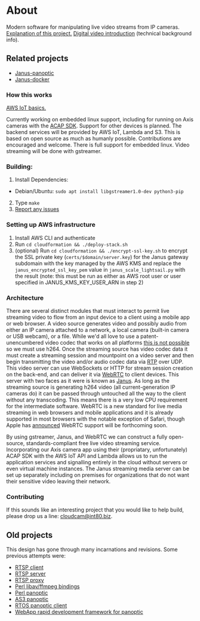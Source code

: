 # About
Modern software for manipulating live video streams from IP cameras.
[Explanation of this project.](http://spiegelmock.com/2016/03/27/diving-into-iot-development-using-aws/)
[Digital video introduction](https://github.com/leandromoreira/digital_video_introduction) (technical background info).

## Related projects
* [Janus-panoptic](https://github.com/revmischa/janus-panoptic)
* [Janus-docker](https://github.com/revmischa/docker-janus)

### How this works
[AWS IoT basics.](http://spiegelmock.com/2016/03/27/developing-a-cloud-based-iot-service/)

Currently working on embedded linux support, including for running on Axis cameras with the [ACAP SDK](http://www.axis.com/us/en/support/developer-support/axis-camera-application-platform). Support for other devices is planned.
The backend services will be provided by AWS IoT, Lambda and S3.
This is based on open source as much as humanly possible. Contributions are encouraged and welcome.
There is full support for embedded linux. Video streaming will be done with gstreamer.

### Building:
1. Install Dependencies:
  * Debian/Ubuntu: `sudo apt install libgstreamer1.0-dev python3-pip`
2. Type `make`
3. [Report any issues](https://github.com/revmischa/cloudcam/issues/new)

### Setting up AWS infrastructure
1. Install AWS CLI and authenticate
2. Run `cd cloudformation && ./deploy-stack.sh`
3. (optional) Run `cd cloudformation && ./encrypt-ssl-key.sh` to encrypt the SSL private key (`certs/$domain/server.key`) for the Janus gateway subdomain with the key managed by the AWS KMS and replace the `janus_encrypted_ssl_key_pem` value in `janus_scale_lightsail.py` with the result (note: this must be run as either as AWS root user or user specified in JANUS_KMS_KEY_USER_ARN in step 2)


### Architecture
There are several distinct modules that must interact to permit live streaming video to flow from an input device to a client using a mobile app or web browser.
A video source generates video and possibly audio from either an IP camera attached to a network, a local camera (built-in camera or USB webcam), or a file. While we'd all love to use a patent-unencumbered video codec that works on all platforms [this is not possible](https://spiegelmock.com/2015/07/24/flash/) so we must use h264.
Once the streaming source has video codec data it must create a streaming session and mountpoint on a video server and then begin transmitting the video and/or audio codec data via [RTP](https://en.wikipedia.org/wiki/Real-time_Transport_Protocol) over UDP. This video server can use WebSockets or HTTP for stream session creation on the back-end, and can deliver it via [WebRTC](https://webrtc.org/) to client devices. This server with two faces as it were is known as [Janus](https://janus.conf.meetecho.com/).
As long as the streaming source is generating h264 video (all current-generation IP cameras do) it can be passed through untouched all the way to the client without any transcoding. This means there is a very low CPU requirement for the intermediate software. WebRTC is a new standard for live media streaming in web browsers and mobile applications and it is already supported in most browsers with the notable exception of Safari, though Apple has [announced](http://www.nojitter.com/post/240171589/apple-jumps-on-the-webrtc-bandwagon) WebRTC support will be forthcoming soon.

By using gstreamer, Janus, and WebRTC we can construct a fully open-source, standards-compliant free live video streaming service. Incorporating our Axis camera app using their (propriatary, unfortunately) ACAP SDK with the AWS IoT API and Lambda allows us to run the application services and signalling entirely in the cloud without servers or even virtual machine instances. The Janus streaming media server can be set up separately including on premises for organizations that do not want their sensitive video leaving their network.


### Contributing
If this sounds like an interesting project that you would like to help build, please drop us a line: [cloudcam@int80.biz](mailto:cloudcam@int80.biz).

## Old projects
This design has gone through many incarnations and revisions. Some previous attempts were:
* [RTSP client](https://github.com/revmischa/rtsp-client)
* [RTSP server](https://github.com/revmischa/rtsp-server)
* [RTSP proxy](https://github.com/revmischa/rtsp-proxy)
* [Perl libav/ffmpeg bindings](https://github.com/revmischa/av-streamer)
* [Perl panoptic](https://github.com/revmischa/panoptic-perl)
* [AS3 panoptic](https://github.com/revmischa/as3-panoptic)
* [RTOS panoptic client](https://github.com/revmischa/keil-panoptic-client)
* [WebApp rapid development framework for panoptic](https://github.com/revmischa/rapid)

